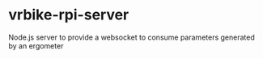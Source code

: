# vrbike-rpi-server
Node.js server to provide a websocket to consume parameters generated by an ergometer
